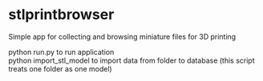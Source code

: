 # stlprintbrowser

Simple app for collecting and browsing miniature files for 3D printing

python run.py to run application  
python import_stl_model <directory> to import data from folder to database (this script treats one folder as one model)
